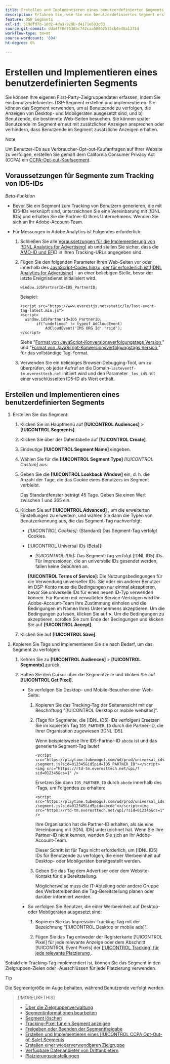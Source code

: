 ```yaml
---
title: Erstellen und Implementieren eines benutzerdefinierten Segments
description: Erfahren Sie, wie Sie ein benutzerdefiniertes Segment erstellen und implementieren, um Benutzer zu verfolgen, die Anzeigen oder Benutzern ausgesetzt sind, die Ihre Web-Seiten besuchen.
feature: DSP Segments
exl-id: 3190fd78-18d2-4da3-920b-d4171e693c03
source-git-commit: dda4ff8e7538bc742caa50862575cb4e46a1371d
workflow-type: tm+mt
source-wordcount: '694'
ht-degree: 0%

---
```


# Erstellen und Implementieren eines benutzerdefinierten Segments

Sie können Ihre eigenen First-Party-Zielgruppendaten erfassen, indem Sie ein benutzerdefiniertes DSP-Segment erstellen und implementieren. Sie können das Segment verwenden, um a) Benutzende zu verfolgen, die Anzeigen von Desktop- und Mobilgeräten ausgesetzt sind, und b) Benutzende, die bestimmte Web-Seiten besuchen. Sie können später Benutzende im Segment erneut mit zusätzlichen Anzeigen ansprechen oder verhindern, dass Benutzende im Segment zusätzliche Anzeigen erhalten.

>[!NOTE]
>
>Um Benutzer-IDs aus Verbraucher-Opt-out-Kaufanfragen auf Ihrer Website zu verfolgen, erstellen Sie gemäß dem California Consumer Privacy Act (CCPA) ein [CCPA-Opt-out-Kaufsegment](ccpa-opt-out-segment-create.md).

## Voraussetzungen für Segmente zum Tracking von ID5-IDs

*Beta-Funktion*

* Bevor Sie ein Segment zum Tracking von Benutzern generieren, die mit ID5-IDs verknüpft sind, unterzeichnen Sie eine Vereinbarung mit [!DNL ID5] und erhalten Sie die Partner-ID Ihres Unternehmens. Wenden Sie sich an Ihr Adobe-Account-Team.

* Für Messungen in Adobe Analytics ist Folgendes erforderlich:

   1. Schließen Sie alle [Voraussetzungen für die Implementierung von  [!DNL Analytics for Advertising]](/help/integrations/analytics/prerequisites.md) ab und stellen Sie sicher, dass die [AMO-ID und EF](/help/integrations/analytics/ids.md)ID in Ihren Tracking-URLs angegeben sind.

   1. Fügen Sie den folgenden Parameter Ihren Web-Seiten vor oder innerhalb des [JavaScript-Codes hinzu, der für erforderlich ist [!DNL Analytics for Advertising]](/help/integrations/analytics/javascript.md) - an einer beliebigen Stelle, bevor der letzte Ereignisdienst initialisiert wird.

      ```window.id5PartnerId=ID5_PartnerID;```

      Beispiel:

      ```
      <script src="https://www.everestjs.net/static/le/last-event-tag-latest.min.js">
      <script>
        window.id5PartnerId=ID5_PartnerID;
             if("undefined" != typeof AdCloudEvent)
                 AdCloudEvent('IMS ORG Id','rsid');
      </script>
      ```

      Siehe &quot;[Format von JavaScript-Konversionsverfolgungstags Version &#x200B;](/help/search-social-commerce/tracking/format-conversion-tag-jsv3.md)&quot; und &quot;[Format von JavaScript-Konversionsverfolgungstags Version &#x200B;](/help/search-social-commerce/tracking/format-conversion-tag-jsv2.md)&quot; für das vollständige Tag-Format.

   1. Verwenden Sie ein beliebiges Browser-Debugging-Tool, um zu überprüfen, ob jeder Aufruf an die Domain-`lasteventf-tm.everesttech.net` initiiert wird und den Parameter `_les_id5` mit einer verschlüsselten ID5-ID als Wert enthält.

## Erstellen und Implementieren eines benutzerdefinierten Segments

1. Erstellen Sie das Segment:

   1. Klicken Sie im Hauptmenü auf **[!UICONTROL Audiences]** > **[!UICONTROL Segments]**.

   1. Klicken Sie über der Datentabelle auf **[!UICONTROL Create]**.

   1. Eindeutige **[!UICONTROL Segment Name]** eingeben.

   1. Wählen Sie für die **[!UICONTROL Segment Type]** *[!UICONTROL Custom]* aus.

   1. Geben Sie die **[!UICONTROL Lookback Window]** ein, d. h. die Anzahl der Tage, die das Cookie eines Benutzers im Segment verbleibt.

      Das Standardfenster beträgt 45 Tage. Geben Sie einen Wert zwischen 1 und 365 ein.

   1. Klicken Sie auf **[!UICONTROL Advanced]** , um die erweiterten Einstellungen zu erweitern, und wählen Sie dann die Typen von Benutzerkennung aus, die das Segment-Tag nachverfolgt:

      * *[!UICONTROL Cookies]:* (Standard) Das Segment-Tag verfolgt Cookies.

      * [!UICONTROL Universal IDs (Beta)]:

         * *[!UICONTROL ID5]:* Das Segment-Tag verfolgt [!DNL ID5] IDs. Für Impressionen, die an universelle IDs gesendet werden, fallen keine Gebühren an.

        **[!UICONTROL Terms of Service]:** Die Nutzungsbedingungen für die Verwendung universeller IDs. Sie oder ein anderer Benutzer im DSP-Konto muss die Bedingungen nur einmal akzeptieren, bevor Sie universelle IDs für einen neuen ID-Typ verwenden können. Für Kunden mit verwalteten Service-Verträgen wird Ihr Adobe-Account-Team Ihre Zustimmung einholen und die Bedingungen im Namen Ihres Unternehmens akzeptieren. Um die Bedingungen zu lesen, klicken Sie auf **>**. Um die Bedingungen zu akzeptieren, scrollen Sie zum Ende der Bedingungen und klicken Sie auf **[!UICONTROL Accept]**.

   1. Klicken Sie auf **[!UICONTROL Save]**.

1. Kopieren Sie Tags und implementieren Sie sie nach Bedarf, um das Segment zu verfolgen:

   1. Kehren Sie zu **[!UICONTROL Audiences]** > **[!UICONTROL Segments]** zurück.

   1. Halten Sie den Cursor über die Segmentzeile und klicken Sie auf **[!UICONTROL Get Pixel]**.

      * So verfolgen Sie Desktop- und Mobile-Besucher einer Web-Seite:

         1. Kopieren Sie das Tracking-Tag der Seitenansicht mit der Beschriftung &quot;[!UICONTROL Desktop or mobile websites]&quot;.

         1. (Tags für Segmente, die [!DNL ID5]-IDs verfolgen) Ersetzen Sie im kopierten Tag `ID5_PARTNER_ID` durch die Partner-ID, die Ihrer Organisation zugewiesen [!DNL ID5].

            Wenn beispielsweise Ihre ID5-Partner-ID `abcde` ist und das generierte Segment-Tag lautet

            ```<script src="https://playtime.tubemogul.com/ud/prod/universal_ids/segment.js?sid=012345&id5pid=ID5_PARTNER_ID"></script><img src="https://rtd-tm.everesttech.net/upi/?sid=012345&cs=1" />```

            Ersetzen Sie dann `ID5_PARTNER_ID` durch `abcde` innerhalb des -Tags, um Folgendes zu erhalten:

            ```<script src="https://playtime.tubemogul.com/ud/prod/universal_ids/segment.js?sid=012345&id5pid=abcde"></script><img src="https://rtd-tm.everesttech.net/upi/?sid=012345&cs=1" />```

            Ihre Organisation hat die Partner-ID erhalten, als sie eine Vereinbarung mit [!DNL ID5] unterzeichnet hat. Wenn Sie Ihre Partner-ID nicht kennen, wenden Sie sich an Ihr Adobe-Account-Team.

            Dieser Schritt ist für Tags nicht erforderlich, um [!DNL ID5] IDs für Benutzende zu verfolgen, die einer Werbeeinheit auf Desktop- oder Mobilgeräten bereitgestellt werden.

         1. Geben Sie das Tag dem Advertiser oder dem Website-Kontakt für die Bereitstellung.

            Möglicherweise muss die IT-Abteilung oder andere Gruppe des Werbetreibenden die Tag-Bereitstellung planen oder darüber informiert werden.

      * So verfolgen Sie Benutzer, die einer Werbeeinheit auf Desktop- oder Mobilgeräten ausgesetzt sind:

         1. Kopieren Sie das Impression-Tracking-Tag mit der Bezeichnung &quot;[!UICONTROL Desktop or mobile ads]&quot;.

         1. Fügen Sie das Tag entweder der Registerkarte [!UICONTROL Pixel] für jede relevante Anzeige oder dem Abschnitt [!UICONTROL Event Pixels] der [[!UICONTROL Tracking] für jede relevante Platzierung &#x200B;](/help/dsp/campaign-management/placements/placement-settings.md#placement-tracking).

Sobald ein Tracking-Tag implementiert ist, können Sie das Segment in den Zielgruppen-Zielen oder -Ausschlüssen für jede Platzierung verwenden.

>[!TIP]
>
>Die Segmentgröße im Auge behalten, während Benutzende verfolgt werden.

>[!MORELIKETHIS]
>
>* [Über die Zielgruppenverwaltung](audience-about.md)
>* [Segmentinformationen bearbeiten](segment-edit.md)
>* [Segment löschen](segment-delete.md)
>* [Tracking-Pixel für ein Segment anzeigen](segment-view-pixels.md)
>* [Freigeben oder Beenden der Segmentfreigabe](segment-share.md)
>* [Erstellen und Implementieren eines [!UICONTROL CCPA Opt-Out-of-Sale] Segments](ccpa-opt-out-segment-create.md)
>* [Erstellen einer wiederverwendbaren Zielgruppe](reusable-audience-create.md)
>* [Verfügbare Datenanbieter von Drittanbietern](third-party-data-providers.md)
>* [Platzierungseinstellungen](/help/dsp/campaign-management/placements/placement-settings.md)
